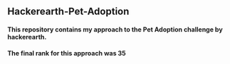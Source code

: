 ## Hackerearth-Pet-Adoption
#### This repository contains my approach to the Pet Adoption challenge by hackerearth.
#### The final rank for this approach was 35
